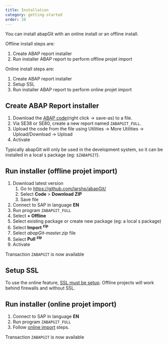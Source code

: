 ```yaml
---
title: Installation
category: getting-started
order: 10
---
```


You can install abapGit with an online install or an offline install.

Offline install steps are: 
1. Create ABAP report installer
2. Run installer ABAP report to perform offline projet import

Online install steps are: 
1. Create ABAP report installer
2. Setup SSL
3. Run installer ABAP report to perform online projet import

## Create ABAP Report installer ##
1. Download the [ABAP code](https://raw.githubusercontent.com/abapGit/build/master/zabapgit.abap)(right click -> save-as) to a file. 
2. Via SE38 or SE80, create a new report named `ZABAPGIT_FULL`.
3. Upload the code from the file using Utilities -> More Utilities -> Upload/Download -> Upload
4. Activate

Typically abapGit will only be used in the development system, so it can be installed in a local `$` package (eg: `$ZABAPGIT`).


## Run installer (offline projet import) ##
1. Download latest version
   1. Go to https://github.com/larshp/abapGit/
   2. Select **Code** > **Download ZIP**
   3. Save file
2. Connect to SAP in language **EN**
3. Run program `ZABAPGIT_FULL`
4. Select **+ Offline**
5. Select existing package or create new package (eg: a local `$` package)
5. Select **Import <sup>zip</sup>**
6. Select *abapGit-master.zip* file
7. Select **Pull <sup>zip</sup>**
8. Activate

Transaction `ZABAPGIT` is now available

## Setup SSL ##
To use the online feature, [SSL must be setup](guide-ssl-setup.html). Offline projects will work behind firewalls and without SSL.


## Run installer (online projet import) ##
1. Connect to SAP in language **EN**
2. Run program `ZABAPGIT_FULL`
3. Follow [online import](guide-online-install.html) steps.

Transaction `ZABAPGIT` is now available
